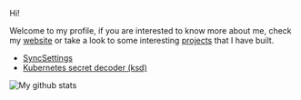Hi!

Welcome to my profile, if you are interested to know more about me, check my <a href="https://mfuentesg.dev" target="_blank">website</a> or take a look to some interesting [projects](https://github.com/mfuentesg) that I have built.

- [SyncSettings](https://github.com/mfuentesg/SyncSettings)
- [Kubernetes secret decoder (ksd)](https://github.com/mfuentesg/SyncSettings)


![My github stats](https://github-readme-stats.vercel.app/api?username=mfuentesg&show_icons=true&count_private=true&theme=gruvbox&hide_border=false)
